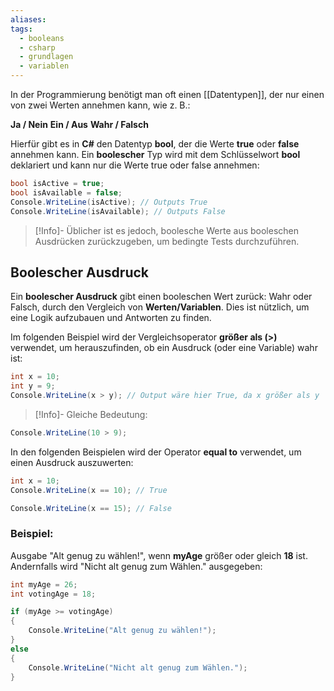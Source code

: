 ```yaml
---
aliases: 
tags:
  - booleans
  - csharp
  - grundlagen
  - variablen
---
```


In der Programmierung benötigt man oft einen [[Datentypen]], der nur einen von zwei Werten annehmen kann, wie z. B.:

**Ja / Nein**
**Ein / Aus**
**Wahr / Falsch**

Hierfür gibt es in **C#** den Datentyp **bool**, der die Werte **true** oder **false** annehmen kann.
Ein **boolescher** Typ wird mit dem Schlüsselwort **bool** deklariert und kann nur die Werte true oder false annehmen:

```csharp
bool isActive = true;
bool isAvailable = false;
Console.WriteLine(isActive); // Outputs True
Console.WriteLine(isAvailable); // Outputs False
```

>[!Info]- Üblicher ist es jedoch, boolesche Werte aus booleschen Ausdrücken zurückzugeben, um bedingte Tests durchzuführen.


## **Boolescher Ausdruck**

Ein **boolescher Ausdruck** gibt einen booleschen Wert zurück: Wahr oder Falsch, durch den Vergleich von **Werten/Variablen**.
Dies ist nützlich, um eine Logik aufzubauen und Antworten zu finden.

Im folgenden Beispiel wird der Vergleichsoperator **größer als (>)** verwendet, um herauszufinden, ob ein Ausdruck (oder eine Variable) wahr ist: 

```csharp
int x = 10;
int y = 9;
Console.WriteLine(x > y); // Output wäre hier True, da x größer als y
```

>[!Info]- Gleiche Bedeutung:
```csharp
Console.WriteLine(10 > 9);
```



In den folgenden Beispielen wird der Operator **equal to** verwendet, um einen Ausdruck auszuwerten:

```csharp
int x = 10;
Console.WriteLine(x == 10); // True

Console.WriteLine(x == 15); // False
```


### **Beispiel**:

Ausgabe "Alt genug zu wählen!", wenn **myAge** größer oder gleich **18** ist. Andernfalls wird "Nicht alt genug zum Wählen." ausgegeben:

```csharp
int myAge = 26;
int votingAge = 18;

if (myAge >= votingAge) 
{
	Console.WriteLine("Alt genug zu wählen!");
}
else 
{
	Console.WriteLine("Nicht alt genug zum Wählen.");
}
```